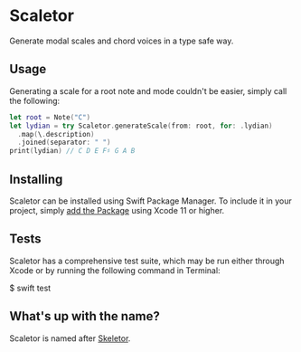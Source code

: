 # Scaletor

Generate modal scales and chord voices in a type safe way.

## Usage

Generating a scale for a root note and mode couldn't be easier, simply call the following:

```swift
let root = Note("C")
let lydian = try Scaletor.generateScale(from: root, for: .lydian)
  .map(\.description)
  .joined(separator: " ")
print(lydian) // C D E F♯ G A B
```

## Installing

Scaletor can be installed using Swift Package Manager. To include it in your project, simply [add the Package](https://developer.apple.com/documentation/xcode/adding_package_dependencies_to_your_app) using Xcode 11 or higher.

## Tests

Scaletor has a comprehensive test suite, which may be run either through Xcode or by running the following command in Terminal:

   $ swift test

## What's up with the name?

Scaletor is named after [Skeletor](https://en.wikipedia.org/wiki/Skeletor).
